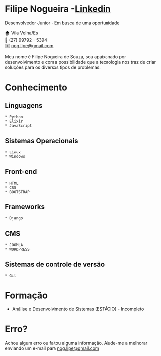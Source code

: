 # Filipe Nogueira -[Linkedin](https://www.linkedin.com/in/filipe-nogueira-souza/)
Desenvolvedor Junior - Em busca de uma oportunidade 

:house:    Vila Velha/Es <br>
:iphone:   (27) 99792 - 5394 <br>
:envelope:  nog.lipe@gmail.com

Meu nome é Filipe Nogueira de Souza, sou apaixonado por desenvolvimento e com a possibilidade que a tecnologia nos traz de criar soluções para os diversos tipos de problemas. 

# Conhecimento

## Linguagens 
    * Python 
    * Elixir 
    * JavaScript 

## Sistemas Operacionais
    * Linux
    * Windows

## Front-end
    * HTML
    * CSS
    * BOOTSTRAP

## Frameworks
    * Django

## CMS
    * JOOMLA
    * WORDPRESS

## Sistemas de controle de versão
    * Git


# Formação
* Análise e Desenvolvimento de Sistemas (ESTÁCIO) - Incompleto

# Erro?
Achou algum erro ou faltou alguma informação. Ajude-me a melhorar enviando um e-mail para nog.lipe@gmail.com
